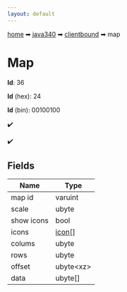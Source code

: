 ```yaml
---
layout: default
---
```


[home](/) ➡ [java340](/protocol/java340) ➡ [clientbound](/protocol/java340/clientbound) ➡ map

# Map

**Id**: 36

**Id** (hex): 24

**Id** (bin): 00100100

✔️

✔️

## Fields

Name | Type
---|---
map id | varuint
scale | ubyte
show icons | bool
icons | [icon](/protocol/java340/types/icon)[]
colums | ubyte
rows | ubyte
offset | ubyte&lt;xz&gt;
data | ubyte[]

